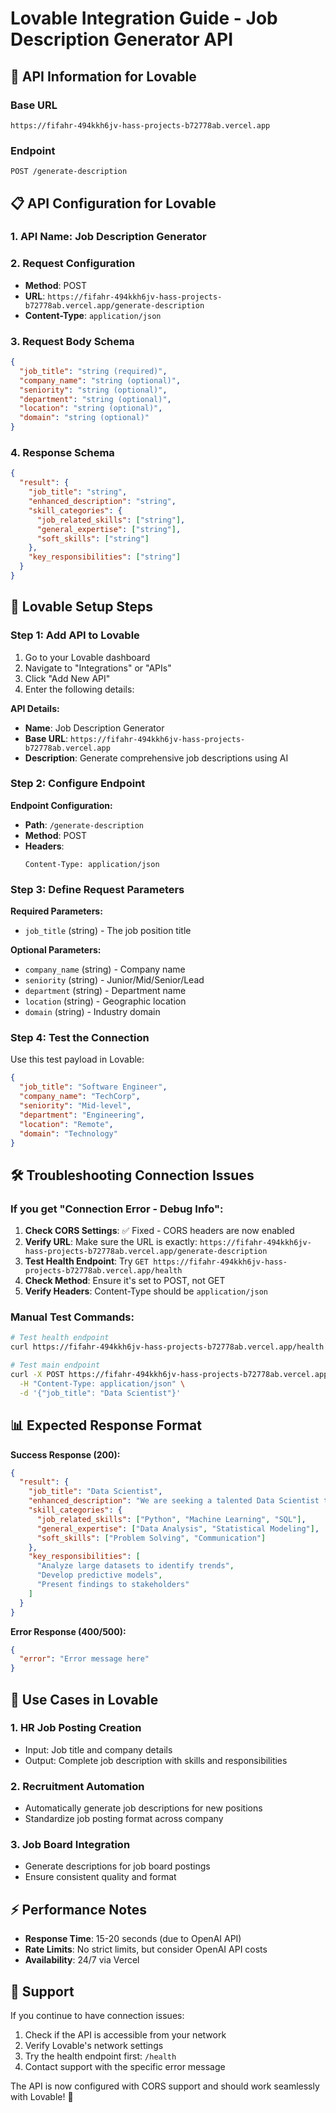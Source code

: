 # Lovable Integration Guide - Job Description Generator API

## 🚀 API Information for Lovable

### Base URL
```
https://fifahr-494kkh6jv-hass-projects-b72778ab.vercel.app
```

### Endpoint
```
POST /generate-description
```

## 📋 API Configuration for Lovable

### 1. **API Name**: Job Description Generator

### 2. **Request Configuration**
- **Method**: POST
- **URL**: `https://fifahr-494kkh6jv-hass-projects-b72778ab.vercel.app/generate-description`
- **Content-Type**: `application/json`

### 3. **Request Body Schema**
```json
{
  "job_title": "string (required)",
  "company_name": "string (optional)",
  "seniority": "string (optional)",
  "department": "string (optional)",
  "location": "string (optional)",
  "domain": "string (optional)"
}
```

### 4. **Response Schema**
```json
{
  "result": {
    "job_title": "string",
    "enhanced_description": "string",
    "skill_categories": {
      "job_related_skills": ["string"],
      "general_expertise": ["string"],
      "soft_skills": ["string"]
    },
    "key_responsibilities": ["string"]
  }
}
```

## 🔧 Lovable Setup Steps

### Step 1: Add API to Lovable
1. Go to your Lovable dashboard
2. Navigate to "Integrations" or "APIs"
3. Click "Add New API"
4. Enter the following details:

**API Details:**
- **Name**: Job Description Generator
- **Base URL**: `https://fifahr-494kkh6jv-hass-projects-b72778ab.vercel.app`
- **Description**: Generate comprehensive job descriptions using AI

### Step 2: Configure Endpoint
**Endpoint Configuration:**
- **Path**: `/generate-description`
- **Method**: POST
- **Headers**: 
  ```
  Content-Type: application/json
  ```

### Step 3: Define Request Parameters
**Required Parameters:**
- `job_title` (string) - The job position title

**Optional Parameters:**
- `company_name` (string) - Company name
- `seniority` (string) - Junior/Mid/Senior/Lead
- `department` (string) - Department name
- `location` (string) - Geographic location
- `domain` (string) - Industry domain

### Step 4: Test the Connection
Use this test payload in Lovable:
```json
{
  "job_title": "Software Engineer",
  "company_name": "TechCorp",
  "seniority": "Mid-level",
  "department": "Engineering",
  "location": "Remote",
  "domain": "Technology"
}
```

## 🛠️ Troubleshooting Connection Issues

### If you get "Connection Error - Debug Info":

1. **Check CORS Settings**: ✅ Fixed - CORS headers are now enabled
2. **Verify URL**: Make sure the URL is exactly: `https://fifahr-494kkh6jv-hass-projects-b72778ab.vercel.app/generate-description`
3. **Test Health Endpoint**: Try `GET https://fifahr-494kkh6jv-hass-projects-b72778ab.vercel.app/health`
4. **Check Method**: Ensure it's set to POST, not GET
5. **Verify Headers**: Content-Type should be `application/json`

### Manual Test Commands:
```bash
# Test health endpoint
curl https://fifahr-494kkh6jv-hass-projects-b72778ab.vercel.app/health

# Test main endpoint
curl -X POST https://fifahr-494kkh6jv-hass-projects-b72778ab.vercel.app/generate-description \
  -H "Content-Type: application/json" \
  -d '{"job_title": "Data Scientist"}'
```

## 📊 Expected Response Format

**Success Response (200):**
```json
{
  "result": {
    "job_title": "Data Scientist",
    "enhanced_description": "We are seeking a talented Data Scientist to join our team...",
    "skill_categories": {
      "job_related_skills": ["Python", "Machine Learning", "SQL"],
      "general_expertise": ["Data Analysis", "Statistical Modeling"],
      "soft_skills": ["Problem Solving", "Communication"]
    },
    "key_responsibilities": [
      "Analyze large datasets to identify trends",
      "Develop predictive models",
      "Present findings to stakeholders"
    ]
  }
}
```

**Error Response (400/500):**
```json
{
  "error": "Error message here"
}
```

## 🎯 Use Cases in Lovable

### 1. **HR Job Posting Creation**
- Input: Job title and company details
- Output: Complete job description with skills and responsibilities

### 2. **Recruitment Automation**
- Automatically generate job descriptions for new positions
- Standardize job posting format across company

### 3. **Job Board Integration**
- Generate descriptions for job board postings
- Ensure consistent quality and format

## ⚡ Performance Notes
- **Response Time**: 15-20 seconds (due to OpenAI API)
- **Rate Limits**: No strict limits, but consider OpenAI API costs
- **Availability**: 24/7 via Vercel

## 🔗 Support
If you continue to have connection issues:
1. Check if the API is accessible from your network
2. Verify Lovable's network settings
3. Try the health endpoint first: `/health`
4. Contact support with the specific error message

The API is now configured with CORS support and should work seamlessly with Lovable! 🚀 